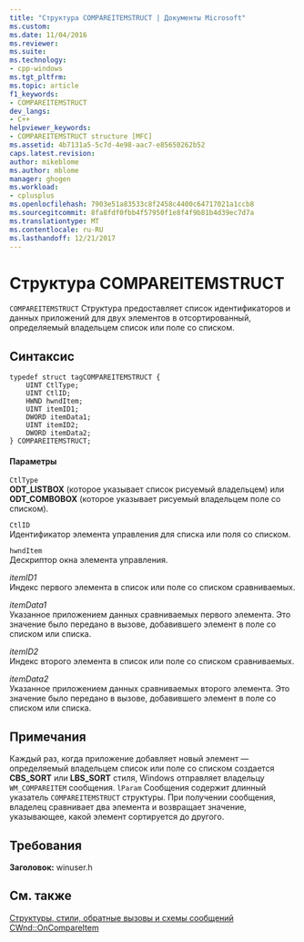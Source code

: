 ```yaml
---
title: "Структура COMPAREITEMSTRUCT | Документы Microsoft"
ms.custom: 
ms.date: 11/04/2016
ms.reviewer: 
ms.suite: 
ms.technology:
- cpp-windows
ms.tgt_pltfrm: 
ms.topic: article
f1_keywords:
- COMPAREITEMSTRUCT
dev_langs:
- C++
helpviewer_keywords:
- COMPAREITEMSTRUCT structure [MFC]
ms.assetid: 4b7131a5-5c7d-4e98-aac7-e85650262b52
caps.latest.revision: 
author: mikeblome
ms.author: mblome
manager: ghogen
ms.workload:
- cplusplus
ms.openlocfilehash: 7903e51a83533c8f2458c4400c64717021a1ccb8
ms.sourcegitcommit: 8fa8fdf0fbb4f57950f1e8f4f9b81b4d39ec7d7a
ms.translationtype: MT
ms.contentlocale: ru-RU
ms.lasthandoff: 12/21/2017
---
```

# <a name="compareitemstruct-structure"></a>Структура COMPAREITEMSTRUCT
`COMPAREITEMSTRUCT` Структура предоставляет список идентификаторов и данных приложений для двух элементов в отсортированный, определяемый владельцем список или поле со списком.  
  
## <a name="syntax"></a>Синтаксис  
  
```  
typedef struct tagCOMPAREITEMSTRUCT {  
    UINT CtlType;  
    UINT CtlID;  
    HWND hwndItem;  
    UINT itemID1;  
    DWORD itemData1;  
    UINT itemID2;  
    DWORD itemData2;  
} COMPAREITEMSTRUCT;  
```  
  
#### <a name="parameters"></a>Параметры  
 `CtlType`  
 **ODT_LISTBOX** (которое указывает список рисуемый владельцем) или **ODT_COMBOBOX** (которое указывает рисуемый владельцем поле со списком).  
  
 `CtlID`  
 Идентификатор элемента управления для списка или поля со списком.  
  
 `hwndItem`  
 Дескриптор окна элемента управления.  
  
 *itemID1*  
 Индекс первого элемента в список или поле со списком сравниваемых.  
  
 *itemData1*  
 Указанное приложением данных сравниваемых первого элемента. Это значение было передано в вызове, добавившего элемент в поле со списком или списка.  
  
 *itemID2*  
 Индекс второго элемента в список или поле со списком сравниваемых.  
  
 *itemData2*  
 Указанное приложением данных сравниваемых второго элемента. Это значение было передано в вызове, добавившего элемент в поле со списком или списка.  
  
## <a name="remarks"></a>Примечания  
 Каждый раз, когда приложение добавляет новый элемент — определяемый владельцем список или поле со списком создается **CBS_SORT** или **LBS_SORT** стиля, Windows отправляет владельцу `WM_COMPAREITEM` сообщения. `lParam` Сообщения содержит длинный указатель `COMPAREITEMSTRUCT` структуры. При получении сообщения, владелец сравнивает два элемента и возвращает значение, указывающее, какой элемент сортируется до другого.  
  
## <a name="requirements"></a>Требования  
 **Заголовок:** winuser.h  
  
## <a name="see-also"></a>См. также  
 [Структуры, стили, обратные вызовы и схемы сообщений](../../mfc/reference/structures-styles-callbacks-and-message-maps.md)   
 [CWnd::OnCompareItem](../../mfc/reference/cwnd-class.md#oncompareitem)

